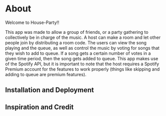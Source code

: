 # About

Welcome to House-Party!!

This app was made to allow a group of friends, or a party gathering to collectively be in charge of the music. A host can make a room and let other people join by distributing a room code. The users can view the song playing and the queue, as well as control the music by voting for songs that they wish to add to queue. If a song gets a certain number of votes in a given time period, then the song gets added to queue. This app makes use of the Spotify API, but it is important to note that the host requires a Spotify Premium account for the features to work properly (things like skipping and adding to queue are premium features).

## Installation and Deployment

## Inspiration and Credit

